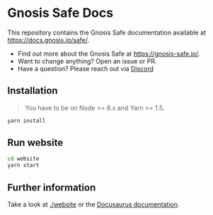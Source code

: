 # Gnosis Safe Docs

This repository contains the Gnosis Safe documentation available at https://docs.gnosis.io/safe/.

- Find out more about the Gnosis Safe at https://gnosis-safe.io/.
- Want to change anything? Open an issue or PR.
- Have a question? Please reach out via [Discord](https://discord.gg/FPMRAwK)

## Installation
> You have to be on Node >= 8.x and Yarn >= 1.5.

```sh
yarn install
````

## Run website

```sh
cd website
yarn start
```

## Further information

Take a look at [./website](website/README.md) or the [Docusaurus documentation](https://docusaurus.io/docs/en/site-creation).
